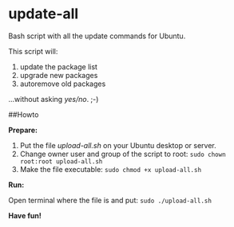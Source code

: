 # update-all
Bash script with all the update commands for Ubuntu.

This script will:

1. update the package list
2. upgrade new packages
3. autoremove old packages
 
...without asking _yes/no_. ;-)

##Howto

__Prepare:__

1. Put the file _upload-all.sh_ on your Ubuntu desktop or server.
2. Change owner user and group of the script to root: ```sudo chown root:root upload-all.sh```
3. Make the file executable: ```sudo chmod +x upload-all.sh```

__Run:__

Open terminal where the file is and put: ```sudo ./upload-all.sh```
 
__Have fun!__
